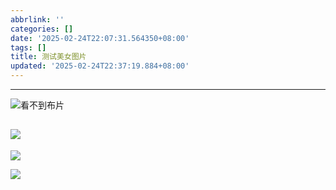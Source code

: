 ```yaml
---
abbrlink: ''
categories: []
date: '2025-02-24T22:07:31.564350+08:00'
tags: []
title: 测试美女图片
updated: '2025-02-24T22:37:19.884+08:00'
---
```

---
![](https://www.297729.xyz/images/25/2/n9DPEMxK9oiurOikNCKS0vCbRRiCES0RUTjuFlE47hY_62f5b68e5704bdc2071771229e95d121.jpg)看不到布片



![](https://www.297729.xyz/images/25/2/n9DPEMxK9oiurOikNCKS0vCbRRiCES0RUTjuFlE47hY_62f5b68e5704bdc2071771229e95d121.jpg)
---
![](https://www.297729.xyz/images/25/2/1988_62f5b68e5704bdc2071771229e95d121.jpg)

![](https://www.297729.xyz/images/25/2/998_62f5b68e5704bdc2071771229e95d121.jpg)
